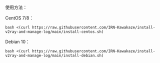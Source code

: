 使用方法：

CentOS 7/8：

`bash <(curl https://raw.githubusercontent.com/IRN-Kawakaze/install-v2ray-and-manage-log/main/install-centos.sh)`

Debian 10：

`bash <(curl https://raw.githubusercontent.com/IRN-Kawakaze/install-v2ray-and-manage-log/main/install-debian.sh)`
